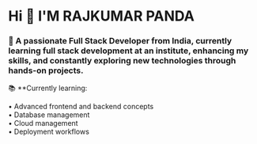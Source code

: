 # Hi 👋 I'M  RAJKUMAR PANDA

### 🌱 A passionate Full Stack Developer from India, currently learning full stack development at an institute, enhancing my skills, and constantly exploring new technologies through hands-on projects.

📚 **Currently learning:

• Advanced frontend and backend concepts  
• Database management  
• Cloud management  
• Deployment workflows
